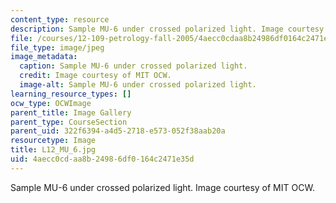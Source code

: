 ```yaml
---
content_type: resource
description: Sample MU-6 under crossed polarized light. Image courtesy of MIT OCW.
file: /courses/12-109-petrology-fall-2005/4aecc0cdaa8b24986df0164c2471e35d_L12_MU_6.jpg
file_type: image/jpeg
image_metadata:
  caption: Sample MU-6 under crossed polarized light.
  credit: Image courtesy of MIT OCW.
  image-alt: Sample MU-6 under crossed polarized light.
learning_resource_types: []
ocw_type: OCWImage
parent_title: Image Gallery
parent_type: CourseSection
parent_uid: 322f6394-a4d5-2718-e573-052f38aab20a
resourcetype: Image
title: L12_MU_6.jpg
uid: 4aecc0cd-aa8b-2498-6df0-164c2471e35d
---
```

Sample MU-6 under crossed polarized light. Image courtesy of MIT OCW.

